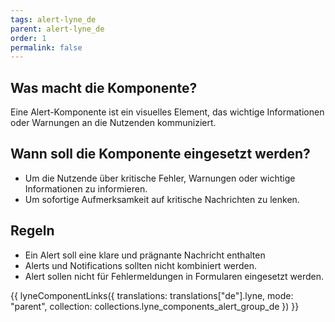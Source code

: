 ```yaml
---
tags: alert-lyne_de
parent: alert-lyne_de
order: 1
permalink: false
---
```


## Was macht die Komponente?
Eine Alert-Komponente ist ein visuelles Element, das wichtige Informationen oder Warnungen an die Nutzenden kommuniziert.

## Wann soll die Komponente eingesetzt werden?
* Um die Nutzende über kritische Fehler, Warnungen oder wichtige Informationen zu informieren.
* Um sofortige Aufmerksamkeit auf kritische Nachrichten zu lenken.

## Regeln
* Ein Alert soll eine klare und prägnante Nachricht enthalten
* Alerts und Notifications sollten nicht kombiniert werden.
* Alert sollen nicht für Fehlermeldungen in Formularen eingesetzt werden.

{{ lyneComponentLinks({
  translations: translations["de"].lyne,
  mode: "parent",
  collection: collections.lyne_components_alert_group_de
}) }}